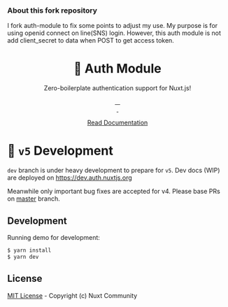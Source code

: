 <h3>About this fork repository</h3>
<p>
  I fork auth-module to fix some points to adjust my use. My purpose is for using openid connect on line(SNS) login.
  However, this auth module is not add client_secret to data when POST to get access token.
</p>

<h1 align="center" >🔑 Auth Module</h1>
<p align="center">Zero-boilerplate authentication support for Nuxt.js!</p>

<p align="center">
<a href="https://david-dm.org/nuxt-community/auth-module">
    <img alt="" src="https://david-dm.org/nuxt-community/auth-module/status.svg?style=flat-square">
</a>
<a href="https://standardjs.com">
    <img alt="" src="https://img.shields.io/badge/code_style-standard-brightgreen.svg?style=flat-square">
</a>
<a href="https://circleci.com/gh/nuxt-community/auth-module">
    <img alt="" src="https://img.shields.io/circleci/project/github/nuxt-community/auth-module.svg?style=flat-square">
</a>
<a href="https://codecov.io/gh/nuxt-community/auth-module">
    <img alt="" src="https://img.shields.io/codecov/c/github/nuxt-community/auth-module.svg?style=flat-square">
</a>
<br>
<a href="https://npmjs.com/package/@nuxtjs/auth-next">
    <img alt="" src="https://img.shields.io/npm/v/@nuxtjs/auth-next/latest.svg?style=flat-square">
</a>
<a href="https://npmjs.com/package/@nuxtjs/auth">
    <img alt="" src="https://img.shields.io/npm/dt/@nuxtjs/auth-next.svg?style=flat-square">
</a>
</p>

<p align="center">
<a href="https://auth.nuxtjs.org">Read Documentation</a>
</p>


# 🚧 `v5` Development

`dev` branch is under heavy development to prepare for `v5`. Dev docs (WIP) are deployed on https://dev.auth.nuxtjs.org

Meanwhile only important bug fixes are accepted for v4. Please base PRs on [master](https://github.com/nuxt-community/auth-module/tree/master) branch.

## Development

Running demo for development:

```bash
$ yarn install
$ yarn dev
```

## License

[MIT License](./LICENSE) - Copyright (c) Nuxt Community
